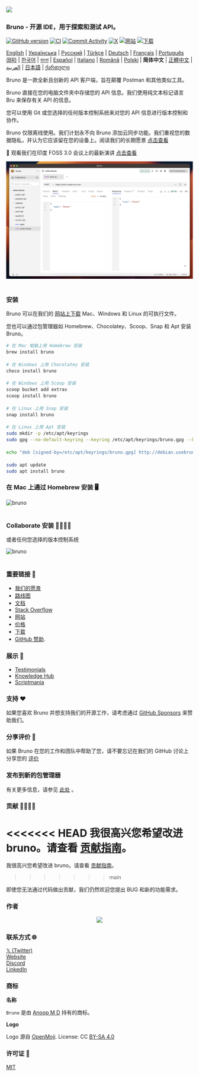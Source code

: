<br />
<img src="../../assets/images/logo-transparent.png" width="80"/>

### Bruno - 开源 IDE，用于探索和测试 API。

[![GitHub version](https://badge.fury.io/gh/usebruno%2Fbruno.svg)](https://badge.fury.io/gh/usebruno%bruno)
[![CI](https://github.com/usebruno/bruno/actions/workflows/tests.yml/badge.svg?branch=main)](https://github.com/usebruno/bruno/actions/workflows/tests.yml)
[![Commit Activity](https://img.shields.io/github/commit-activity/m/usebruno/bruno)](https://github.com/usebruno/bruno/pulse)
[![X](https://img.shields.io/twitter/follow/use_bruno?style=social&logo=x)](https://twitter.com/use_bruno)
[![网站](https://img.shields.io/badge/Website-Visit-blue)](https://www.usebruno.com)
[![下载](https://img.shields.io/badge/Download-Latest-brightgreen)](https://www.usebruno.com/downloads)

[English](../../readme.md)
| [Українська](./readme_ua.md)
| [Русский](./readme_ru.md)
| [Türkçe](./readme_tr.md)
| [Deutsch](./readme_de.md)
| [Français](./readme_fr.md)
| [Português (BR)](./readme_pt_br.md)
| [한국어](./readme_kr.md)
| [বাংলা](./readme_bn.md)
| [Español](./readme_es.md)
| [Italiano](./readme_it.md)
| [Română](./readme_ro.md)
| [Polski](./readme_pl.md)
| **简体中文**
| [正體中文](./readme_zhtw.md)
| [العربية](./readme_ar.md)
| [日本語](./readme_ja.md)
| [ქართული](./readme_ka.md)

Bruno 是一款全新且创新的 API 客户端，旨在颠覆 Postman 和其他类似工具。

Bruno 直接在您的电脑文件夹中存储您的 API 信息。我们使用纯文本标记语言 Bru 来保存有关 API 的信息。

您可以使用 Git 或您选择的任何版本控制系统来对您的 API 信息进行版本控制和协作。

Bruno 仅限离线使用。我们计划永不向 Bruno 添加云同步功能。我们重视您的数据隐私，并认为它应该留在您的设备上。阅读我们的长期愿景 [点击查看](https://github.com/usebruno/bruno/discussions/269)

📢 观看我们在印度 FOSS 3.0 会议上的最新演讲 [点击查看](https://www.youtube.com/watch?v=7bSMFpbcPiY)

![bruno](../../assets/images/landing-2.png) <br /><br />

### 安装

Bruno 可以在我们的 [网站上下载](https://www.usebruno.com/downloads) Mac、Windows 和 Linux 的可执行文件。

您也可以通过包管理器如 Homebrew、Chocolatey、Scoop、Snap 和 Apt 安装 Bruno。

```sh
# 在 Mac 电脑上用 Homebrew 安装
brew install bruno

# 在 Windows 上用 Chocolatey 安装
choco install bruno

# 在 Windows 上用 Scoop 安装
scoop bucket add extras
scoop install bruno

# 在 Linux 上用 Snap 安装
snap install bruno

# 在 Linux 上用 Apt 安装
sudo mkdir -p /etc/apt/keyrings
sudo gpg --no-default-keyring --keyring /etc/apt/keyrings/bruno.gpg --keyserver keyserver.ubuntu.com --recv-keys 9FA6017ECABE0266

echo "deb [signed-by=/etc/apt/keyrings/bruno.gpg] http://debian.usebruno.com/ bruno stable" | sudo tee /etc/apt/sources.list.d/bruno.list

sudo apt update
sudo apt install bruno
```

### 在 Mac 上通过 Homebrew 安装 🖥️

![bruno](../../assets/images/run-anywhere.png) <br /><br />

### Collaborate 安装 👩‍💻🧑‍💻

或者任何您选择的版本控制系统

![bruno](../../assets/images/version-control.png) <br /><br />

### 重要链接 📌

- [我们的愿景](https://github.com/usebruno/bruno/discussions/269)
- [路线图](https://github.com/usebruno/bruno/discussions/384)
- [文档](https://docs.usebruno.com)
- [Stack Overflow](https://stackoverflow.com/questions/tagged/bruno)
- [网站](https://www.usebruno.com)
- [价格](https://www.usebruno.com/pricing)
- [下载](https://www.usebruno.com/downloads)
- [GitHub 赞助](https://github.com/sponsors/helloanoop).

### 展示 🎥

- [Testimonials](https://github.com/usebruno/bruno/discussions/343)
- [Knowledge Hub](https://github.com/usebruno/bruno/discussions/386)
- [Scriptmania](https://github.com/usebruno/bruno/discussions/385)

### 支持 ❤️

如果您喜欢 Bruno 并想支持我们的开源工作，请考虑通过 [GitHub Sponsors](https://github.com/sponsors/helloanoop) 来赞助我们。

### 分享评价 📣

如果 Bruno 在您的工作和团队中帮助了您，请不要忘记在我们的 GitHub 讨论上分享您的 [评价](https://github.com/usebruno/bruno/discussions/343)

### 发布到新的包管理器

有关更多信息，请参见 [此处](../publishing/publishing_cn.md) 。

### 贡献 👩‍💻🧑‍💻

<<<<<<< HEAD
我很高兴您希望改进 bruno。请查看 [贡献指南](../../contributing.md)。
=======
我很高兴您希望改进 bruno。请查看 [贡献指南](../contributing/contributing_cn.md)。
>>>>>>> main

即使您无法通过代码做出贡献，我们仍然欢迎您提出 BUG 和新的功能需求。

### 作者

<div align="center">
    <a href="https://github.com/usebruno/bruno/graphs/contributors">
        <img src="https://contrib.rocks/image?repo=usebruno/bruno" />
    </a>
</div>

### 联系方式 🌐

[𝕏 (Twitter)](https://twitter.com/use_bruno) <br />
[Website](https://www.usebruno.com) <br />
[Discord](https://discord.com/invite/KgcZUncpjq) <br />
[LinkedIn](https://www.linkedin.com/company/usebruno)

### 商标

**名称**

`Bruno` 是由 [Anoop M D](https://www.helloanoop.com/) 持有的商标。

**Logo**

Logo 源自 [OpenMoji](https://openmoji.org/library/emoji-1F436/). License: CC [BY-SA 4.0](https://creativecommons.org/licenses/by-sa/4.0/)

### 许可证 📄

[MIT](../../license.md)
